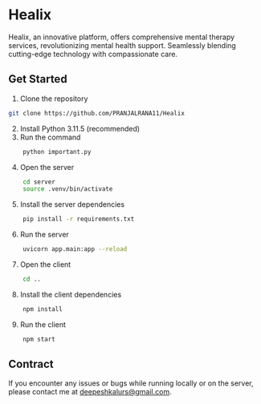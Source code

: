 # Healix
Healix, an innovative platform, offers comprehensive mental therapy services, revolutionizing mental health support. Seamlessly blending cutting-edge technology with compassionate care.

## Get Started
1. Clone the repository
```bash
git clone https://github.com/PRANJALRANA11/Healix
```
2. Install Python 3.11.5 (recommended)
3. Run the command
```bash
    python important.py
```
4. Open the server
```bash
    cd server
    source .venv/bin/activate
```
5. Install the server dependencies
```bash
    pip install -r requirements.txt
```
6. Run the server
```bash
    uvicorn app.main:app --reload
```
7. Open the client
```bash
    cd ..
```
8. Install the client dependencies
```bash
    npm install
```
9. Run the client
```bash
    npm start
```

## Contract
If you encounter any issues or bugs while running locally or on the server, please contact me at deepeshkalurs@gmail.com.

